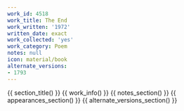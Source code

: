 ```yaml
---
work_id: 4518
work_title: The End
work_written: '1972'
written_date: exact
work_collected: 'yes'
work_category: Poem
notes: null
icon: material/book
alternate_versions:
- 1793
---
```


{{ section_title() }}
{{ work_info() }}
{{ notes_section() }}
{{ appearances_section() }}
{{ alternate_versions_section() }}